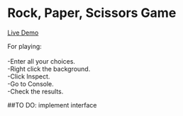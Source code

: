 <h1>Rock, Paper, Scissors Game</h1>

<a href = "https://ignaciogr.github.io/RockPapperScissors/">Live Demo</a>

For playing: <br>
  <br>
  -Enter all your choices.<br>
  -Right click the background.<br>
  -Click Inspect.<br>
  -Go to Console.<br>
  -Check the results.<br>
  
  ##TO DO: implement interface
